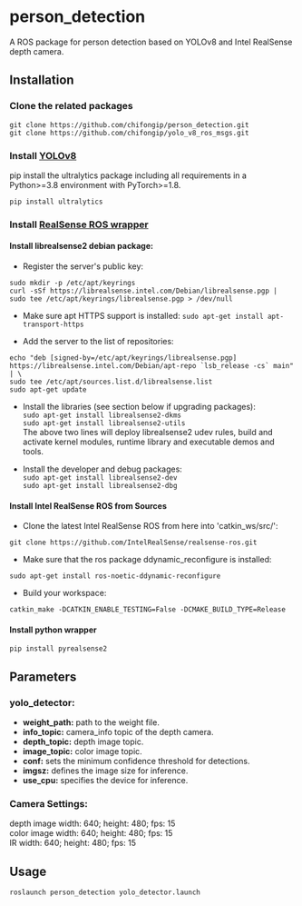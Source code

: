 # person_detection  
A ROS package for person detection based on YOLOv8 and Intel RealSense depth camera.  

## Installation  
### Clone the related packages
```
git clone https://github.com/chifongip/person_detection.git
git clone https://github.com/chifongip/yolo_v8_ros_msgs.git
```

### Install [YOLOv8](https://github.com/ultralytics/ultralytics.git)
pip install the ultralytics package including all requirements in a Python>=3.8 environment with PyTorch>=1.8.
```
pip install ultralytics
```

### Install [RealSense ROS wrapper](https://github.com/IntelRealSense/realsense-ros.git)

#### Install librealsense2 debian package:
- Register the server's public key:
```
sudo mkdir -p /etc/apt/keyrings 
curl -sSf https://librealsense.intel.com/Debian/librealsense.pgp | sudo tee /etc/apt/keyrings/librealsense.pgp > /dev/null
```

- Make sure apt HTTPS support is installed:
`sudo apt-get install apt-transport-https`

- Add the server to the list of repositories:
```
echo "deb [signed-by=/etc/apt/keyrings/librealsense.pgp] https://librealsense.intel.com/Debian/apt-repo `lsb_release -cs` main" | \
sudo tee /etc/apt/sources.list.d/librealsense.list
sudo apt-get update
```

- Install the libraries (see section below if upgrading packages):  
  `sudo apt-get install librealsense2-dkms`  
  `sudo apt-get install librealsense2-utils`  
  The above two lines will deploy librealsense2 udev rules, build and activate kernel modules, runtime library and executable demos and tools.  

- Install the developer and debug packages:  
  `sudo apt-get install librealsense2-dev`  
  `sudo apt-get install librealsense2-dbg`  

#### Install Intel RealSense ROS from Sources
- Clone the latest Intel RealSense ROS from here into 'catkin_ws/src/':
```
git clone https://github.com/IntelRealSense/realsense-ros.git
```
- Make sure that the ros package ddynamic_reconfigure is installed:
```
sudo apt-get install ros-noetic-ddynamic-reconfigure
```
- Build your workspace:
```
catkin_make -DCATKIN_ENABLE_TESTING=False -DCMAKE_BUILD_TYPE=Release
```

#### Install python wrapper  
```
pip install pyrealsense2
```  

## Parameters 
### yolo_detector:
- **weight_path:** path to the weight file.
- **info_topic:** camera_info topic of the depth camera.
- **depth_topic:** depth image topic.
- **image_topic:**  color image topic.
- **conf:** sets the minimum confidence threshold for detections.
- **imgsz:** defines the image size for inference.
- **use_cpu:** specifies the device for inference.

### Camera Settings:
depth image width: 640; height: 480; fps: 15  
color image width: 640; height: 480; fps: 15  
IR width: 640; height: 480; fps: 15  

## Usage
```
roslaunch person_detection yolo_detector.launch
```